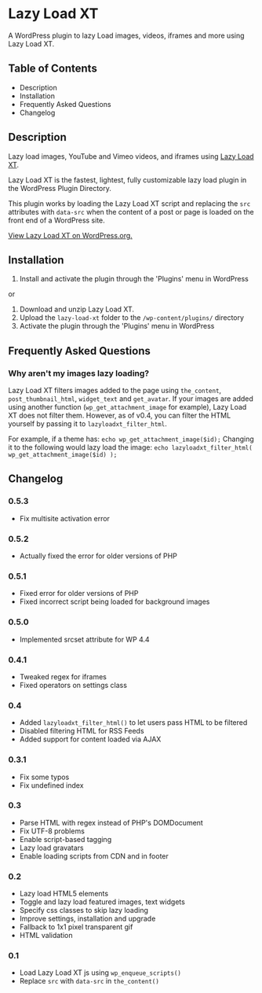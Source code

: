 # Lazy Load XT

A WordPress plugin to lazy Load images, videos, iframes and more using Lazy Load XT.

## Table of Contents

*	Description
*	Installation
*	Frequently Asked Questions
*	Changelog

## Description

Lazy load images, YouTube and Vimeo videos, and iframes using [Lazy Load XT](https://github.com/ressio/lazy-load-xt).

Lazy Load XT is the fastest, lightest, fully customizable lazy load plugin in the WordPress Plugin Directory.

This plugin works by loading the Lazy Load XT script and replacing the `src` attributes with `data-src` when the content of a post or page is loaded on the front end of a WordPress site.

[View Lazy Load XT on WordPress.org.](https://wordpress.org/plugins/lazy-load-xt/)

## Installation

1. Install and activate the plugin through the 'Plugins' menu in WordPress

or

1. Download and unzip Lazy Load XT.
2. Upload the `lazy-load-xt` folder to the `/wp-content/plugins/` directory
3. Activate the plugin through the 'Plugins' menu in WordPress

## Frequently Asked Questions

### Why aren't my images lazy loading?

Lazy Load XT filters images added to the page using `the_content`, `post_thumbnail_html`, `widget_text` and `get_avatar`. If your images are added using another function (`wp_get_attachment_image` for example), Lazy Load XT does not filter them. However, as of v0.4, you can filter the HTML yourself by passing it to `lazyloadxt_filter_html`.

For example, if a theme has:
`echo wp_get_attachment_image($id);`
Changing it to the following would lazy load the image:
`echo lazyloadxt_filter_html( wp_get_attachment_image($id) );`

## Changelog

### 0.5.3
* Fix multisite activation error

### 0.5.2
* Actually fixed the error for older versions of PHP

### 0.5.1
* Fixed error for older versions of PHP
* Fixed incorrect script being loaded for background images

### 0.5.0
* Implemented srcset attribute for WP 4.4

### 0.4.1
* Tweaked regex for iframes
* Fixed operators on settings class

### 0.4
* Added `lazyloadxt_filter_html()` to let users pass HTML to be filtered
* Disabled filtering HTML for RSS Feeds
* Added support for content loaded via AJAX

### 0.3.1
* Fix some typos
* Fix undefined index

### 0.3
* Parse HTML with regex instead of PHP's DOMDocument
* Fix UTF-8 problems
* Enable script-based tagging
* Lazy load gravatars
* Enable loading scripts from CDN and in footer

### 0.2
*	Lazy load HTML5 elements
*	Toggle and lazy load featured images, text widgets
*	Specify css classes to skip lazy loading
*	Improve settings, installation and upgrade
*	Fallback to 1x1 pixel transparent gif
*	HTML validation

### 0.1
*	Load Lazy Load XT js using `wp_enqueue_scripts()`
*	Replace `src` with `data-src` in `the_content()`
